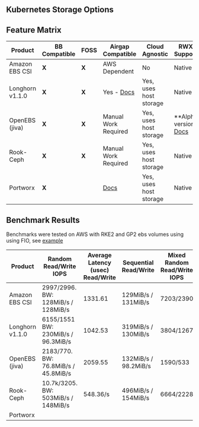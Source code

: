 ## Kubernetes Storage Options


## Feature Matrix

| Product | BB Compatible  | FOSS | Airgap Compatible | Cloud Agnostic | RWX Support | 
| --------- | --------- | --------- | --------- | --------- | --------- |  
Amazon EBS CSI    | **X** | **X** | AWS Dependent | No | Native |
Longhorn v1.1.0   | **X** | **X** | Yes - [Docs](https://longhorn.io/docs/1.1.0/advanced-resources/deploy/airgap/) | Yes, uses host storage | Native
OpenEBS (jiva)    | **X** | **X** | Manual Work Required | Yes, uses host storage | **Alpha version [Docs](https://docs.openebs.io/docs/next/rwm.html)
Rook-Ceph         | **X** | **X** | Manual Work Required | Yes, uses host storage | Native
Portworx          | **X** |       | [Docs](https://docs.portworx.com/portworx-install-with-kubernetes/operate-and-maintain-on-kubernetes/pxcentral-onprem/install/px-central/) | Yes, uses host storage | Native

## Benchmark Results

Benchmarks were tested on AWS with RKE2 and GP2 ebs volumes using using FIO, see [example](./benchmark.yaml)

| Product | Random Read/Write IOPS | Average Latency (usec) Read/Write | Sequential Read/Write | Mixed Random Read/Write IOPS |
| --------- | --------- | --------- | --------- | --------- |
Amazon EBS CSI  | 2997/2996. BW: 128MiB/s / 128MiB/s | 1331.61 | 129MiB/s / 131MiB/s | 7203/2390
Longhorn v1.1.0 | 6155/1551 BW: 230MiB/s / 96.3MiB/s | 1042.53 | 319MiB/s / 130MiB/s | 3804/1267
OpenEBS (jiva) | 2183/770. BW: 76.8MiB/s / 45.8MiB/s | 2059.55 | 132MiB/s / 98.2MiB/s | 1590/533
Rook-Ceph | 10.7k/3205. BW: 503MiB/s / 148MiB/s | 548.36/s | 496MiB/s / 154MiB/s | 6664/2228
Portworx   |  |  |  | 

